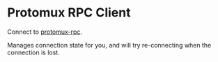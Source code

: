 # Protomux RPC Client

Connect to [protomux-rpc](https://github.com/holepunchto/protomux-rpc).

Manages connection state for you, and will try re-connecting when the connection is lost.
